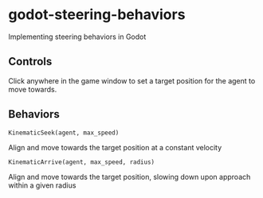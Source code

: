 # godot-steering-behaviors
Implementing steering behaviors in Godot


## Controls

Click anywhere in the game window to set a target position for the agent to move towards.


## Behaviors

`KinematicSeek(agent, max_speed)` 

Align and move towards the target position at a constant velocity

`KinematicArrive(agent, max_speed, radius)`

Align and move towards the target position, slowing down upon approach within a given radius
